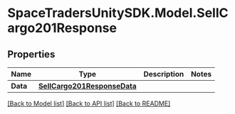 # SpaceTradersUnitySDK.Model.SellCargo201Response

## Properties

Name | Type | Description | Notes
------------ | ------------- | ------------- | -------------
**Data** | [**SellCargo201ResponseData**](SellCargo201ResponseData.md) |  | 

[[Back to Model list]](../README.md#documentation-for-models) [[Back to API list]](../README.md#documentation-for-api-endpoints) [[Back to README]](../README.md)

